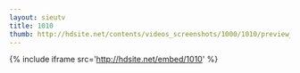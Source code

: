 ```yaml
---
layout: sieutv
title: 1010
thumb: http://hdsite.net/contents/videos_screenshots/1000/1010/preview_360p.mp4.jpg
---
```

{% include iframe src='http://hdsite.net/embed/1010' %}
 
